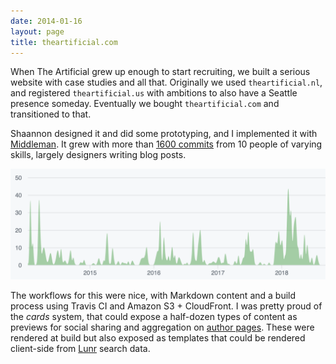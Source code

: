 ```yaml
---
date: 2014-01-16
layout: page
title: theartificial.com
---
```


When The Artificial grew up enough to start recruiting, we built a serious website with case studies and all that. Originally we used `theartificial.nl`, and registered `theartificial.us` with ambitions to also have a Seattle presence someday. Eventually we bought `theartificial.com` and transitioned to that.

Shaannon designed it and did some prototyping, and I implemented it with [Middleman](http://middlemanapp.com/). It grew with more than [1600 commits](https://github.com/TheArtificial/theartificial.nl/graphs/contributors?from=2014-01-12&to=2018-08-31) from 10 people of varying skills, largely designers writing blog posts.

![4.5 years of commits](commits.png)

The workflows for this were nice, with Markdown content and a build process using Travis CI and Amazon S3 + CloudFront. I was pretty proud of the _cards_ system, that could expose a half-dozen types of content as previews for social sharing and aggregation on [author pages](https://web.archive.org/web/20190317073428/https://theartificial.com/people/carol.html). These were rendered at build but also exposed as templates that could be rendered client-side from [Lunr](https://lunrjs.com/) search data.

